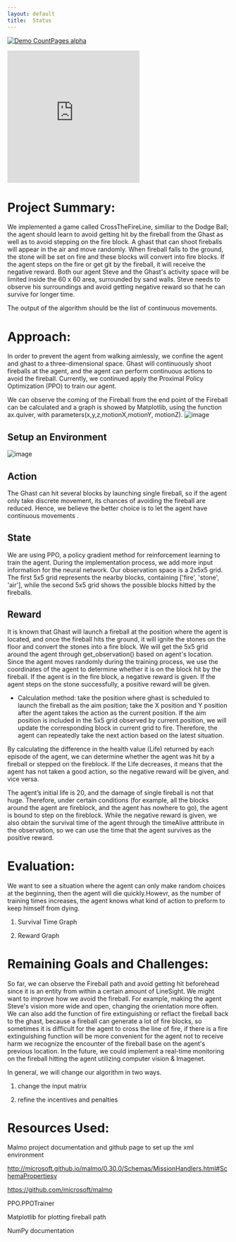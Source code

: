 ```yaml
---
layout: default
title:  Status
---
```


[![Demo CountPages alpha](https://github.com/Chilly712/CrossTheFireLine_Minecraft/blob/main/env_image.jpg)](https://youtu.be/F7zv8Ag7z1w)

<iframe class="youtube" height="300" src="https://youtu.be/F7zv8Ag7z1w" frameborder="0" allow="accelerometer; clipboard-write; encrypted-media; gyroscope; picture-in-picture" allowfullscreen></iframe>


# Project Summary: 
  We implemented a game called CrossTheFireLine, similiar to the Dodge Ball; the agent should learn to avoid getting hit by the fireball from the Ghast as well as  to avoid stepping on the fire block. A ghast that can shoot fireballs will appear in the air and move randomly. When fireball falls to the ground, the stone will be set on fire and these blocks will convert into fire blocks. If the agent steps on the fire or get git by the fireball, it will receive the negative reward. Both our agent Steve and the Ghast's activity space will be limited inside the 60 x 60 area, surrounded by sand walls. Steve needs to observe his surroundings and avoid getting negative reward so that he can survive for longer time. 
  
  The output of the algorithm should be the list of continuous movements.
  
# Approach: 

In order to prevent the agent from walking aimlessly, we confine the agent and ghast to a three-dimensional space. Ghast will continuously shoot fireballs at the agent, and the agent can perform continuous actions to avoid the fireball. Currently, we continued apply the Proximal Policy Optimization (PPO) to train our agent.

We can observe the coming of the Fireball from <ObservationsFromNearbyEntities> the end point of the Fireball can be calculated and a graph is showed by Matplotlib, using the function ax.quiver, with parameters(x,y,z,motionX,motionY, motionZ). 
![image](https://github.com/Chilly712/CrossTheFireLine_Minecraft/blob/main/axquiver.png)


## Setup an Environment
![image](https://github.com/Chilly712/CrossTheFireLine_Minecraft/blob/main/env_image.jpg)

## Action
The Ghast can hit several blocks by launching single fireball, so if the agent only take discrete movement, its chances of avoiding the fireball are reduced. Hence, we believe the better choice is to let the agent have continuous movements .

## State
We are using PPO, a policy gradient method for reinforcement learning to train the agent. During the implementation process, we add more input information for the neural network.
Our observation space is a 2x5x5 grid. The first 5x5 grid represents the nearby blocks, containing ['fire', 'stone', 'air'], while the second 5x5 grid shows the possible blocks hitted by the fireballs.

## Reward
It is known that Ghast will launch a fireball at the position where the agent is located, and once the fireball hits the ground, it will ignite the stones on the floor and convert the stones into a fire block. We will get the 5x5 grid around the agent through get_observation() based on agent's location. Since the agent moves randomly during the training process, we use the coordinates of the agent to determine whether it is on the block hit by the fireball. If the agent is in the fire block, a negative reward is given. If the agent steps on the stone successfully, a positive reward will be given.

- Calculation method: 
take the position where ghast is scheduled to launch the fireball as the aim position; take the X position and Y position after the agent takes the action as the current position. If the aim position is included in the 5x5 grid observed by current position, we will update the corresponding block in current grid to fire. Therefore, the agent can repeatedly take the next action based on the latest situation.

By calculating the difference in the health value (Life) returned by each episode of the agent, we can determine whether the agent was hit by a fireball or stepped on the fireblock. If the Life decreases, it means that the agent has not taken a good action, so the negative reward will be given, and vice versa.

The agent’s initial life is 20, and the damage of single fireball is not that huge. Therefore, under certain conditions (for example, all the blocks around the agent are fireblock, and the agent has nowhere to go), the agent is bound to step on the fireblock. While the negative reward is given, we also obtain the survival time of the agent through the timeAlive atttribute in the observation, so we can use the time that the agent survives as the positive reward.


# Evaluation: 
  We want to see a situation where the agent can only make random choices at the beginning, then the agent will die quickly.Howevr, as the number of training times increases, the agent knows what kind of action to preform to keep himself from dying.
  
 1. Survival Time Graph
  
 2. Reward Graph

# Remaining Goals and Challenges:  
  So far, we can observe the Fireball path and avoid getting hit beforehead since it is an entity from <ObservationFromNearbyEntities> within a certain amount of LineSight. We might want to improve how we avoid the fireball. For example, making the agent Steve's vision more wide and open, changing the orientation more often. 
  We can also add the function of fire extinguishing or reflact the fireball back to the ghast, because a fireball can generate a lot of fire blocks, so sometimes it is difficult for the agent to cross the line of fire, if there is a fire extinguishing function will be more convenient for the agent not to receive harm
  we recognize the encounter of the fireball base on the agent's previous location. In the future, we could implement a real-time monitoring on the fireball hitting  the agent utilizing computer vision & Imagenet.
  
  In general, we will change our algorithm in two ways.
  
1. change the input matrix 
  
2. refine the incentives and penalties

# Resources Used:   
  Malmo project documentation and github page to set up the xml environment
  
http://microsoft.github.io/malmo/0.30.0/Schemas/MissionHandlers.html#SchemaPropertiesv
  
https://github.com/microsoft/malmo
  
  PPO.PPOTrainer
  
  Matplotlib for plotting fireball path
  
  NumPy documentation
